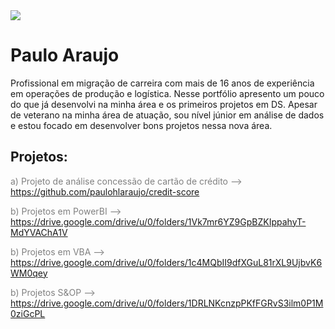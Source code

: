 <img src ="banner.jpg">

# Paulo Araujo

Profissional em migração de carreira com mais de 16 anos de experiência em operações de produção e logística.
Nesse portfólio apresento um pouco do que já desenvolvi na minha área e os primeiros projetos em DS.
Apesar de veterano na minha área de atuação, sou nível júnior em análise de dados e estou focado em desenvolver bons projetos nessa nova área.


## Projetos:

<span style="color:gray"> a) Projeto de análise concessão de cartão de crédito --> </span>
https://github.com/paulohlaraujo/credit-score

<span style="color:gray"> b) Projetos em PowerBI --> </span>
https://drive.google.com/drive/u/0/folders/1Vk7mr6YZ9GpBZKIppahyT-MdYVAChA1V

<span style="color:gray"> b) Projetos em VBA --> </span>
https://drive.google.com/drive/u/0/folders/1c4MQbII9dfXGuL81rXL9UjbvK6WM0qey

<span style="color:gray"> b) Projetos S&OP --> </span>
https://drive.google.com/drive/u/0/folders/1DRLNKcnzpPKfFGRvS3ilm0P1M0ziGcPL
